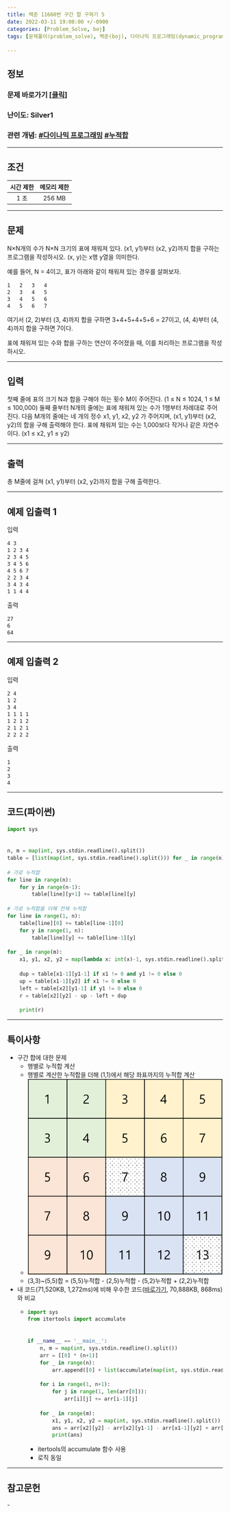 ```yaml
---
title: 백준 11660번 구간 합 구하기 5
date: 2022-03-11 19:08:00 +/-0900
categories: [Problem_Solve, boj]
tags: [문제풀이(problem_solve), 백준(boj), 다이나믹 프로그래밍(dynamic_programming), 누적합(prefix_sum)]

---
```

## 정보
### 문제 바로가기 [[클릭](https://www.acmicpc.net/problem/11660)]
### 난이도: Silver1
### 관련 개념: [#다이나믹 프로그래밍](https://www.acmicpc.net/problemset?sort=ac_desc&algo=25) [#누적합](https://www.acmicpc.net/problemset?sort=ac_desc&algo=139)

---
## 조건

시간 제한|메모리 제한
:---:|:---:
1 초|256 MB

---
## 문제
N×N개의 수가 N×N 크기의 표에 채워져 있다. (x1, y1)부터 (x2, y2)까지 합을 구하는 프로그램을 작성하시오. (x, y)는 x행 y열을 의미한다.

예를 들어, N = 4이고, 표가 아래와 같이 채워져 있는 경우를 살펴보자.

```
1	2	3	4
2	3	4	5
3	4	5	6
4	5	6	7
```

여기서 (2, 2)부터 (3, 4)까지 합을 구하면 3+4+5+4+5+6 = 27이고, (4, 4)부터 (4, 4)까지 합을 구하면 7이다.

표에 채워져 있는 수와 합을 구하는 연산이 주어졌을 때, 이를 처리하는 프로그램을 작성하시오.

---
## 입력
첫째 줄에 표의 크기 N과 합을 구해야 하는 횟수 M이 주어진다. (1 ≤ N ≤ 1024, 1 ≤ M ≤ 100,000) 둘째 줄부터 N개의 줄에는 표에 채워져 있는 수가 1행부터 차례대로 주어진다. 다음 M개의 줄에는 네 개의 정수 x1, y1, x2, y2 가 주어지며, (x1, y1)부터 (x2, y2)의 합을 구해 출력해야 한다. 표에 채워져 있는 수는 1,000보다 작거나 같은 자연수이다. (x1 ≤ x2, y1 ≤ y2)

---
## 출력
총 M줄에 걸쳐 (x1, y1)부터 (x2, y2)까지 합을 구해 출력한다.

---
## 예제 입출력 1
입력
```
4 3
1 2 3 4
2 3 4 5
3 4 5 6
4 5 6 7
2 2 3 4
3 4 3 4
1 1 4 4
```

출력
```
27
6
64
```

---
## 예제 입출력 2
입력
```
2 4
1 2
3 4
1 1 1 1
1 2 1 2
2 1 2 1
2 2 2 2
```

출력
```
1
2
3
4
```

---
## 코드(파이썬)
```python
import sys


n, m = map(int, sys.stdin.readline().split())
table = [list(map(int, sys.stdin.readline().split())) for _ in range(n)]

# 가로 누적합
for line in range(n):
    for y in range(n-1):
        table[line][y+1] += table[line][y]

# 가로 누적합을 더해 전체 누적합
for line in range(1, n):
    table[line][0] += table[line-1][0]
    for y in range(1, n):
        table[line][y] += table[line-1][y]
        
for _ in range(m):
    x1, y1, x2, y2 = map(lambda x: int(x)-1, sys.stdin.readline().split())
    
    dup = table[x1-1][y1-1] if x1 != 0 and y1 != 0 else 0
    up = table[x1-1][y2] if x1 != 0 else 0
    left = table[x2][y1-1] if y1 != 0 else 0
    r = table[x2][y2] - up - left + dup
        
    print(r)

```

---
## 특이사항
- 구간 합에 대한 문제
  - 행별로 누적합 계산
  - 행별로 계산한 누적합을 더해 (1,1)에서 해당 좌표까지의 누적합 계산
  - ![문제풀이](/assets/img/problem_solve/0038/0038_solve.png)
  - (3,3)~(5,5)합 = (5,5)누적합 - (2,5)누적합 - (5,2)누적합 + (2,2)누적합
- 내 코드(71,520KB, 1,272ms)에 비해 우수한 코드([바로가기](https://www.acmicpc.net/source/40179388), 70,888KB, 868ms)와 비교
  - ```python
    import sys
    from itertools import accumulate


    if __name__ == '__main__':
        n, m = map(int, sys.stdin.readline().split())
        arr = [[0] * (n+1)]
        for _ in range(n):
            arr.append([0] + list(accumulate(map(int, sys.stdin.readline().split()))))

        for i in range(1, n+1):
            for j in range(1, len(arr[0])):
                arr[i][j] += arr[i-1][j]

        for _ in range(m):
            x1, y1, x2, y2 = map(int, sys.stdin.readline().split())
            ans = arr[x2][y2] - arr[x2][y1-1] - arr[x1-1][y2] + arr[x1-1][y1-1]
            print(ans)

    ```
    - itertools의 accumulate 함수 사용
    - 로직 동일

---
## 참고문헌
\-
